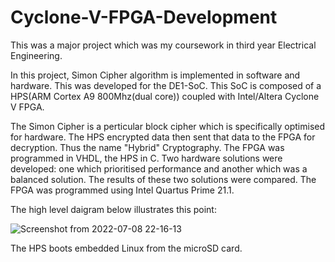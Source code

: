 # Cyclone-V-FPGA-Development

This was a major project which was my coursework in third year Electrical Engineering. 

In this project, Simon Cipher algorithm is implemented in software and hardware. This was developed for the DE1-SoC. This SoC is composed of a HPS(ARM Cortex A9 800Mhz(dual core)) coupled with Intel/Altera Cyclone V FPGA. 

The Simon Cipher is a perticular block cipher which is specifically optimised for hardware. The HPS encrypted data then sent that data to the FPGA for decryption. Thus the name "Hybrid" Cryptography. The FPGA was programmed in VHDL, the HPS in C. Two hardware solutions were developed: one which prioritised performance and another which was a balanced solution. The results of these two solutions were compared. 
The FPGA was programmed using Intel Quartus Prime 21.1. 

The high level daigram below illustrates this point:

![Screenshot from 2022-07-08 22-16-13](https://user-images.githubusercontent.com/92602684/178071454-2b9b5ef1-91b2-488d-9926-ea96be9c13bb.png)


The HPS boots embedded Linux from the microSD card. 
